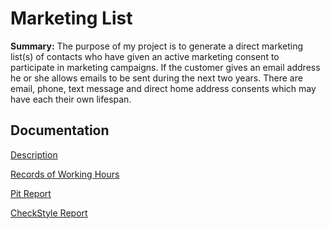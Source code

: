 # Marketing List

__Summary:__ The purpose of my project is to generate a direct marketing list(s) of contacts who have given an active marketing consent to participate in marketing campaigns. If the customer gives an email address he or she allows emails to be sent during the next two years. There are email, phone, text message and direct home address consents which may have each their own lifespan. 

## Documentation

[Description](https://github.com/rikumleppanen/direct-marketing-list/blob/master/documentation/description.md)

[Records of Working Hours](https://github.com/rikumleppanen/direct-marketing-list/blob/master/documentation/recordsofWorkingHours.md)

[Pit Report](https://htmlpreview.github.io/?https://github.com/rikumleppanen/direct-marketing-list/blob/master/documentation/pit-report/201704201731/index.html)

[CheckStyle Report](https://htmlpreview.github.io/?https://github.com/rikumleppanen/direct-marketing-list/blob/master/documentation/checkstyle/checkstyle.html)
